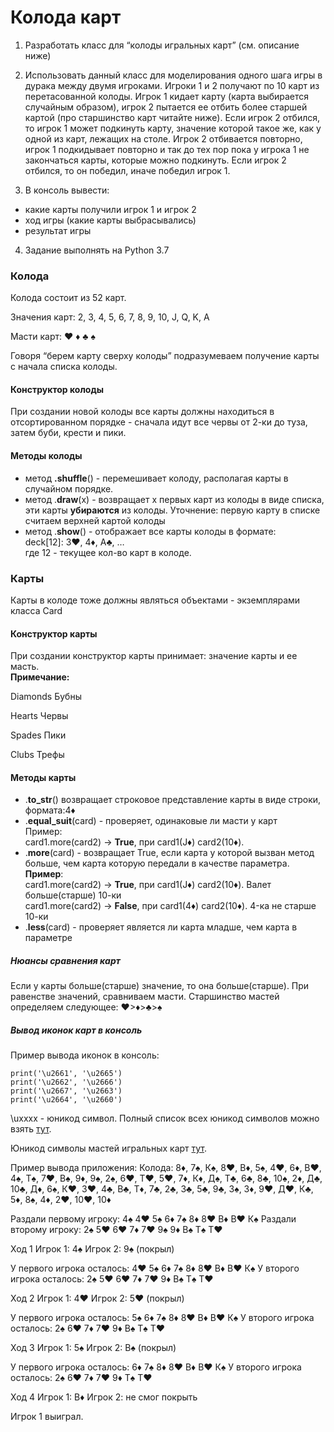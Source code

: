# Колода карт


1) Разработать класс для “колоды игральных карт” (см. описание ниже)

2) Использовать данный класс для моделирования одного шага игры в дурака между двумя игроками.
Игроки 1 и 2 получают по 10 карт из перетасованной колоды.
Игрок 1 кидает карту (карта выбирается случайным образом), игрок 2 пытается ее отбить более старшей картой (про старшинство карт читайте ниже).
Если игрок 2 отбился, то игрок 1 может подкинуть карту, значение которой такое же, как у одной из карт, лежащих на столе.
Игрок 2 отбивается повторно, игрок 1 подкидывает повторно и так до тех пор пока у игрока 1 не закончаться карты, которые можно подкинуть.
Если игрок 2 отбился, то он победил, иначе победил игрок 1.

3) В консоль вывести:
- какие карты получили игрок 1 и игрок 2
- ход игры (какие карты выбрасывались)
- результат игры

4) Задание выполнять на Python 3.7

### Колода

Колода состоит из 52 карт.

Значения карт: 2, 3, 4, 5, 6, 7, 8, 9, 10, J, Q, K, A

Масти карт: ♥ ♦ ♣ ♠

Говоря “берем карту сверху колоды” подразумеваем получение карты с начала списка колоды.


#### Конструктор колоды

При создании новой колоды все карты должны находиться в отсортированном порядке - сначала идут все червы от 2-ки до туза, затем буби, крести и пики.


#### Методы колоды

*   метод **.shuffle**() - перемешивает колоду, располагая карты в случайном порядке.
*   метод .**draw**(x) - возвращает x первых карт из колоды в виде списка, эти карты **убираются** из колоды.
Уточнение: первую карту в списке считаем верхней картой колоды
*   метод .**show**() - отображает все карты колоды в формате: \
deck[12]: 3♥, 4♦, A♣, … \
где 12 - текущее кол-во карт в колоде.


### Карты

Карты в колоде тоже должны являться объектами - экземплярами класса Card


#### Конструктор карты

При создании конструктор карты принимает: значение карты и ее масть. \
**Примечание:**

Diamonds    Бубны

Hearts	    Червы

Spades	    Пики

Clubs       Трефы


#### Методы карты

*   .**to_str**() возвращает строковое представление карты в виде строки, формата:4♦
*   .**equal_suit**(card) - проверяет, одинаковые ли масти у карт \
Пример: \
card1.more(card2) → **True**, при card1(J♦) card2(10♦). 
*   .**more**(card) - возвращает True, если карта у которой вызван метод больше, чем карта которую передали в качестве параметра. \
**Пример**:  \
card1.more(card2) → **True**, при card1(J♦) card2(10♦). Валет больше(старше) 10-ки \
card1.more(card2) → **False**, при card1(4♦) card2(10♦). 4-ка не старше 10-ки
*   .**less**(card) - проверяет является ли карта младше, чем карта в параметре 


##### Нюансы сравнения карт

Если у карты больше(старше) значение, то она больше(старше). При равенстве значений, сравниваем масти. Старшинство мастей определяем следующее: ♥>♦>♣>♠


##### Вывод иконок карт в консоль

Пример вывода иконок в консоль:


```
print('\u2661', '\u2665')
print('\u2662', '\u2666')
print('\u2667', '\u2663')
print('\u2664', '\u2660')
```


\uxxxx - юникод символ. Полный список всех юникод символов можно взять [тут](https://unicode-table.com/ru/#basic-latin).

Юникод символы мастей игральных карт [тут](https://unicode-table.com/ru/search/?q=%D0%BC%D0%B0%D1%81%D1%82%D0%B8).


Пример вывода приложения:
Колода:
8♦, 7♠, К♠, 8♥, В♦, 5♠, 4♥, 6♦, В♥, 4♠, Т♠, 7♥, В♠, 9♦, 9♠, 2♠, 6♥, Т♥, 5♥, 7♦, К♦, Д♠, Т♣, 6♣, 8♣, 10♠, 2♦, Д♣, 10♣, Д♦, 6♠, К♥, 3♥, 4♣, В♣, Т♦, 7♣, 2♣, 3♣, 5♣, 9♣, 3♠, 3♦, 9♥, Д♥, К♣, 5♦, 8♠, 4♦, 2♥, 10♥, 10♦

Раздали первому игроку: 4♠ 4♥ 5♠ 6♦ 7♠ 8♦ 8♥ В♦ В♥ К♠
Раздали второму игроку: 2♠ 5♥ 6♥ 7♦ 7♥ 9♠ 9♦ В♠ Т♠ Т♥

Ход 1
Игрок 1: 4♠
Игрок 2: 9♠ (покрыл)

У первого игрока осталось: 4♥ 5♠ 6♦ 7♠ 8♦ 8♥ В♦ В♥ К♠
У второго игрока осталось: 2♠ 5♥ 6♥ 7♦ 7♥ 9♦ В♠ Т♠ Т♥

Ход 2
Игрок 1: 4♥
Игрок 2: 5♥ (покрыл)

У первого игрока осталось: 5♠ 6♦ 7♠ 8♦ 8♥ В♦ В♥ К♠
У второго игрока осталось: 2♠ 6♥ 7♦ 7♥ 9♦ В♠ Т♠ Т♥

Ход 3
Игрок 1: 5♠
Игрок 2: В♠ (покрыл)

У первого игрока осталось: 6♦ 7♠ 8♦ 8♥ В♦ В♥ К♠
У второго игрока осталось: 2♠ 6♥ 7♦ 7♥ 9♦ Т♠ Т♥

Ход 4
Игрок 1: В♦
Игрок 2: не смог покрыть

Игрок 1 выиграл.
